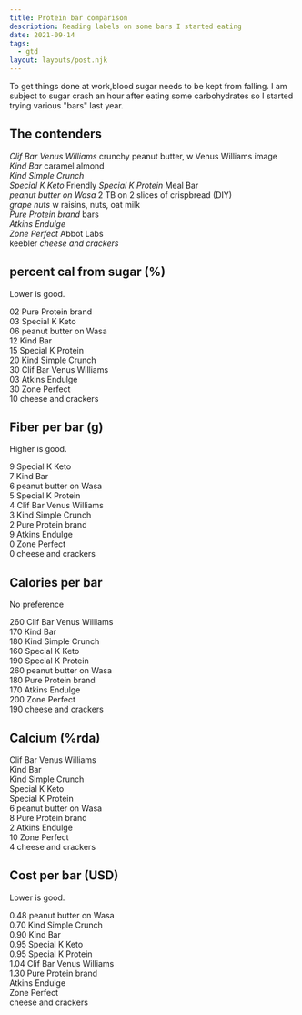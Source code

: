 ```yaml
---
title: Protein bar comparison
description: Reading labels on some bars I started eating
date: 2021-09-14
tags:
  - gtd
layout: layouts/post.njk
---
```


To get things done at work,blood sugar needs to be kept from falling. I am subject to sugar crash an hour after eating some carbohydrates so I started trying various "bars" last year.

## The contenders
_Clif Bar Venus Williams_ crunchy peanut butter, w Venus Williams image  
_Kind Bar_ caramel almond  
_Kind Simple Crunch_  
_Special K Keto_ Friendly 
_Special K Protein_ Meal Bar  
_peanut butter on Wasa_ 2 TB on 2 slices of crispbread (DIY)  
_grape nuts_ w raisins, nuts, oat milk  
_Pure Protein brand_ bars  
_Atkins Endulge_   
_Zone Perfect_ Abbot Labs  
keebler _cheese and crackers_

## percent cal from sugar (%)
Lower is good.  
    
02 Pure Protein brand  
03 Special K Keto  
06 peanut butter on Wasa  
12 Kind Bar  
15 Special K Protein  
20 Kind Simple Crunch  
30 Clif Bar Venus Williams  
03 Atkins Endulge     
30 Zone Perfect  
10 cheese and crackers  

## Fiber per bar (g)
Higher is good.  

9 Special K Keto  
7 Kind Bar  
6 peanut butter on Wasa  
5 Special K Protein  
4 Clif Bar Venus Williams  
3 Kind Simple Crunch  
2 Pure Protein brand  
9 Atkins Endulge     
0 Zone Perfect  
0 cheese and crackers  

## Calories per bar
No preference

260 Clif Bar Venus Williams  
170 Kind Bar  
180 Kind Simple Crunch  
160 Special K Keto  
190 Special K Protein  
260 peanut butter on Wasa  
180 Pure Protein brand  
170 Atkins Endulge     
200 Zone Perfect  
190 cheese and crackers  

## Calcium (%rda)
 Clif Bar Venus Williams  
 Kind Bar  
 Kind Simple Crunch  
 Special K Keto  
 Special K Protein  
6 peanut butter on Wasa  
8 Pure Protein brand  
2 Atkins Endulge     
10 Zone Perfect  
4 cheese and crackers  









## Cost per bar (USD)
Lower is good.  

0.48 peanut butter on Wasa  
0.70 Kind Simple Crunch  
0.90 Kind Bar  
0.95 Special K Keto  
0.95 Special K Protein  
1.04 Clif Bar Venus Williams  
1.30 Pure Protein brand  
Atkins Endulge     
Zone Perfect  
cheese and crackers   

